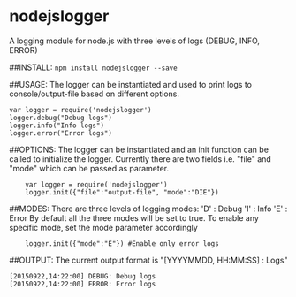 # nodejslogger
A logging module for node.js with three levels of logs (DEBUG, INFO, ERROR)

##INSTALL:
`npm install nodejslogger --save`

##USAGE:
The logger can be instantiated and used to print logs to console/output-file based on different options.
```
var logger = require('nodejslogger')
logger.debug("Debug logs")
logger.info("Info logs")
logger.error("Error logs")
```

##OPTIONS:
The logger can be instantiated and an init function can be called to initialize the logger. Currently there are two fields i.e. "file" and "mode" which can be passed as parameter.
```
	var logger = require('nodejslogger')
	logger.init({"file":"output-file", "mode":"DIE"})
```
##MODES:
There are three levels of logging modes:
	'D' : Debug
	'I' : Info
	'E' : Error
By default all the three modes will be set to true. To enable any specific mode, set the mode parameter accordingly
```
	logger.init({"mode":"E"}) #Enable only error logs
```

##OUTPUT:
The current output format is "[YYYYMMDD, HH:MM:SS] <MODE>: Logs"
```
[20150922,14:22:00] DEBUG: Debug logs
[20150922,14:22:00] ERROR: Error logs
```
